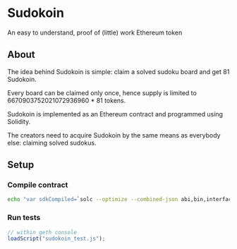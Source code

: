 # Sudokoin

An easy to understand, proof of (little) work Ethereum token

## About

The idea behind Sudokoin is simple: claim a solved sudoku board and get 81 Sudokoin.

Every board can be claimed only once, hence supply is limited to 6670903752021072936960 * 81 tokens.

Sudokoin is implemented as an Ethereum contract and programmed using Solidity.

The creators need to acquire Sudokoin by the same means as everybody else: claiming solved sudokus.

## Setup

### Compile contract

```bash
echo "var sdkCompiled=`solc --optimize --combined-json abi,bin,interface sudokoin.sol`" > sudokoin.js
```

### Run tests

```js
// within geth console
loadScript("sudokoin_test.js");
```
